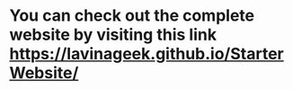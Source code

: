 # You can check out the complete website by visiting this link https://lavinageek.github.io/StarterWebsite/ 
